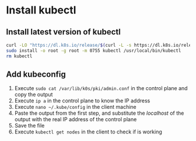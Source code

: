 # Install kubectl

## Install latest version of kubectl

```bash
curl -LO "https://dl.k8s.io/release/$(curl -L -s https://dl.k8s.io/release/stable.txt)/bin/linux/amd64/kubectl"
sudo install -o root -g root -m 0755 kubectl /usr/local/bin/kubectl
rm kubectl
```

## Add kubeconfig

1. Execute `sudo cat /var/lib/k0s/pki/admin.conf` in the control plane and copy the output
2. Execute `ip a` in the control plane to know the IP address
3. Execute `nano ~/.kube/config` in the client machine
4. Paste the output from the first step, and substitute the _localhost_ of the output with the real IP address of the control plane
5. Save the file
6. Execute `kubectl get nodes` in the client to check if is working
